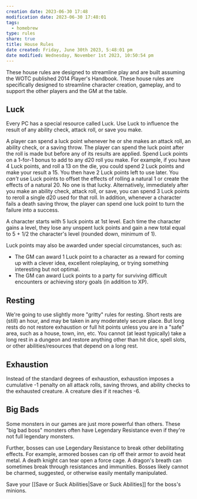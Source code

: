 ```yaml
---
creation date: 2023-06-30 17:48
modification date: 2023-06-30 17:48:01
tags:
  - homebrew
type: rules
share: true
title: House Rules
date created: Friday, June 30th 2023, 5:48:01 pm
date modified: Wednesday, November 1st 2023, 10:50:54 pm
---
```


These house rules are designed to streamline play and are built assuming the WOTC published 2014 Player's Handbook. These house rules are specifically designed to streamline character creation, gameplay, and to support the other players and the GM at the table.

## Luck

Every PC has a special resource called Luck. Use Luck to influence the result of any ability check, attack roll, or save you make.

A player can spend a luck point whenever he or she makes an attack roll, an ability check, or a saving throw. The player can spend the luck point after the roll is made but before any of its results are applied. Spend Luck points on a 1-for-1 bonus to add to any d20 roll you make. For example, if you have 4 Luck points, and roll a 13 on the die, you could spend 2 Luck points and make your result a 15. You then have 2 Luck points left to use later. You *can't* use Luck points to offset the effects of rolling a natural 1 or create the effects of a natural 20. No one is that lucky. Alternatively, immediately after you make an ability check, attack roll, or save, you can spend 3 Luck points to reroll a single d20 used for that roll. In addition, whenever a character fails a death saving throw, the player can spend one luck point to turn the failure into a success.

A character starts with 5 luck points at 1st level. Each time the character gains a level, they lose any unspent luck points and gain a new total equal to 5 + 1/2 the character's level (rounded down, minimum of 1). 

Luck points may also be awarded under special circumstances, such as:

- The GM can award 1 Luck point to a character as a reward for coming up with a clever idea, excellent roleplaying, or trying something interesting but not optimal.
- The GM can award Luck points to a party for surviving difficult encounters or achieving story goals (in addition to XP).

## Resting

We're going to use slightly more "gritty" rules for resting. Short rests are (still) an hour, and may be taken in any moderately secure place. But long rests do not restore exhaustion or full hit points unless you are in a "safe" area, such as a house, town, inn, etc. You cannot (at least typically) take a long rest in a dungeon and restore anything other than hit dice, spell slots, or other abilities/resources that depend on a long rest. 

## Exhaustion

Instead of the standard degrees of exhaustion, exhaustion imposes a cumulative -1 penalty on all attack rolls, saving throws, and ability checks to the exhausted creature. A creature dies if it reaches -6.

## Big Bads

Some monsters in our games are just more powerful than others. These "big bad boss" monsters often have Legendary Resistance even if they're not full legendary monsters.

Further, bosses can use Legendary Resistance to break other debilitating effects. For example, armored bosses can rip off their armor to avoid heat metal. A death knight can tear open a force cage. A dragon's breath can sometimes break through resistances and immunities. Bosses likely cannot be charmed, suggested, or otherwise easily mentally manipulated.

Save your [[Save or Suck Abilities|Save or Suck Abilities]] for the boss's minions. 
